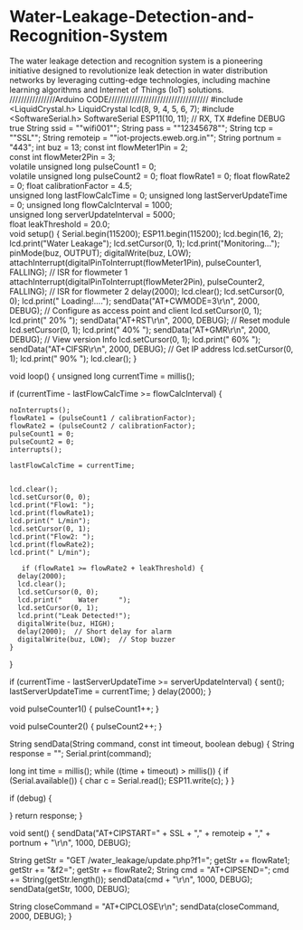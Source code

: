 # Water-Leakage-Detection-and-Recognition-System
The water leakage detection and recognition system is a pioneering initiative designed to revolutionize leak detection in water distribution networks by leveraging cutting-edge technologies, including machine learning algorithms and Internet of Things (IoT) solutions.
////////////////Arduino CODE///////////////////////////////////
#include <LiquidCrystal.h>
LiquidCrystal lcd(8, 9, 4, 5, 6, 7);
#include <SoftwareSerial.h>
SoftwareSerial ESP11(10, 11); // RX, TX
#define DEBUG true
String ssid = "\"wifi001\"";
String pass = "\"12345678\"";
String tcp = "\"SSL\"";
String remoteip = "\"iot-projects.eweb.org.in\"";
String portnum = "443";
int buz = 13;
const int flowMeter1Pin = 2;  
const int flowMeter2Pin = 3;  
volatile unsigned long pulseCount1 = 0;  
volatile unsigned long pulseCount2 = 0;
float flowRate1 = 0;
float flowRate2 = 0;
float calibrationFactor = 4.5;  
unsigned long lastFlowCalcTime = 0;
unsigned long lastServerUpdateTime = 0;
unsigned long flowCalcInterval = 1000;  
unsigned long serverUpdateInterval = 5000;  
float leakThreshold = 20.0;  
void setup() {
  Serial.begin(115200);
  ESP11.begin(115200);
  lcd.begin(16, 2);
  lcd.print("Water Leakage");
  lcd.setCursor(0, 1);
  lcd.print("Monitoring...");
  pinMode(buz, OUTPUT);
  digitalWrite(buz, LOW);
  attachInterrupt(digitalPinToInterrupt(flowMeter1Pin), pulseCounter1, FALLING);  // ISR for flowmeter 1
  attachInterrupt(digitalPinToInterrupt(flowMeter2Pin), pulseCounter2, FALLING);  // ISR for flowmeter 2
  delay(2000);
  lcd.clear();
  lcd.setCursor(0, 0);
  lcd.print("  Loading!....");
  sendData("AT+CWMODE=3\r\n", 2000, DEBUG); // Configure as access point and client
  lcd.setCursor(0, 1);
  lcd.print("      20%   ");
  sendData("AT+RST\r\n", 2000, DEBUG); // Reset module
  lcd.setCursor(0, 1);
  lcd.print("      40%   ");
  sendData("AT+GMR\r\n", 2000, DEBUG); // View version Info
  lcd.setCursor(0, 1);
  lcd.print("      60%  ");
  sendData("AT+CIFSR\r\n", 2000, DEBUG); // Get IP address
  lcd.setCursor(0, 1);
  lcd.print("      90%   ");
  lcd.clear();
}

void loop() {
  unsigned long currentTime = millis();

  
  if (currentTime - lastFlowCalcTime >= flowCalcInterval) {
    
    noInterrupts();
    flowRate1 = (pulseCount1 / calibrationFactor);
    flowRate2 = (pulseCount2 / calibrationFactor);
    pulseCount1 = 0;  
    pulseCount2 = 0;
    interrupts();  

    lastFlowCalcTime = currentTime;

    
    lcd.clear();
    lcd.setCursor(0, 0);
    lcd.print("Flow1: ");
    lcd.print(flowRate1);
    lcd.print(" L/min");
    lcd.setCursor(0, 1);
    lcd.print("Flow2: ");
    lcd.print(flowRate2);
    lcd.print(" L/min");

       if (flowRate1 >= flowRate2 + leakThreshold) {
      delay(2000);
      lcd.clear();
      lcd.setCursor(0, 0);
      lcd.print("    Water     ");
      lcd.setCursor(0, 1);
      lcd.print("Leak Detected!");
      digitalWrite(buz, HIGH);
      delay(2000);  // Short delay for alarm
      digitalWrite(buz, LOW);  // Stop buzzer
    }
  }

 
  if (currentTime - lastServerUpdateTime >= serverUpdateInterval) {
    sent();
    lastServerUpdateTime = currentTime;
  }
  delay(2000);
}


void pulseCounter1() {
  pulseCount1++;
}


void pulseCounter2() {
  pulseCount2++;
}

String sendData(String command, const int timeout, boolean debug) {
  String response = "";
  Serial.print(command);

  long int time = millis();
  while ((time + timeout) > millis()) {
    if (Serial.available()) {
      char c = Serial.read();
      ESP11.write(c);
    }
  }

  if (debug) {
    
  }
  return response;
}

void sent() {
  sendData("AT+CIPSTART=" + SSL + "," + remoteip + "," + portnum + "\r\n", 1000, DEBUG);

  String getStr = "GET /water_leakage/update.php?f1=";
  getStr += flowRate1;
  getStr += "&f2=";
  getStr += flowRate2;
  String cmd = "AT+CIPSEND=";
  cmd += String(getStr.length());
  sendData(cmd + "\r\n", 1000, DEBUG);
  sendData(getStr, 1000, DEBUG);

  String closeCommand = "AT+CIPCLOSE\r\n";
  sendData(closeCommand, 2000, DEBUG);
}
